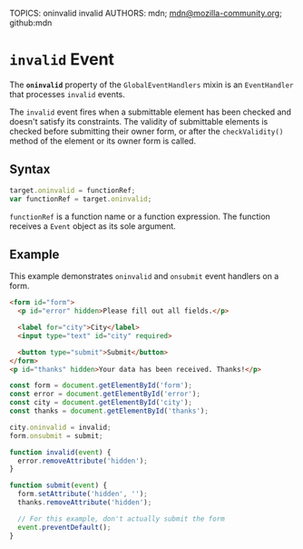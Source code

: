 TOPICS: oninvalid
        invalid
AUTHORS: mdn; mdn@mozilla-community.org; github:mdn

# `invalid` Event

The **`oninvalid`** property of the `GlobalEventHandlers` mixin is an `EventHandler` that processes
`invalid` events.

The `invalid` event fires when a submittable element has been checked and doesn't satisfy its
constraints. The validity of submittable elements is checked before submitting their owner form, or
after the `checkValidity()` method of the element or its owner form is called.

## Syntax

```javascript
target.oninvalid = functionRef;
var functionRef = target.oninvalid;
```

`functionRef` is a function name or a function expression. The function receives a `Event`
object as its sole argument.

## Example

This example demonstrates `oninvalid` and `onsubmit` event handlers on a form.

```html
<form id="form">
  <p id="error" hidden>Please fill out all fields.</p>

  <label for="city">City</label>
  <input type="text" id="city" required>

  <button type="submit">Submit</button>
</form>
<p id="thanks" hidden>Your data has been received. Thanks!</p>
```

```javascript
const form = document.getElementById('form');
const error = document.getElementById('error');
const city = document.getElementById('city');
const thanks = document.getElementById('thanks');

city.oninvalid = invalid;
form.onsubmit = submit;

function invalid(event) {
  error.removeAttribute('hidden');
}

function submit(event) {
  form.setAttribute('hidden', '');
  thanks.removeAttribute('hidden');

  // For this example, don't actually submit the form
  event.preventDefault();
}
```
